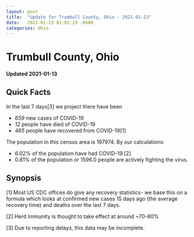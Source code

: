 ```yaml
---
layout: post
title:  "Update for Trumbull County, Ohio - 2021-01-13"
date:   2021-01-13 01:01:29 -0600
categories: Ohio
---
```


# Trumbull County, Ohio
#### Updated 2021-01-13

## Quick Facts

In the last 7 days[3] we project there have been
- *659* new cases of COVID-19
- *12* people have died of COVID-19
- *465* people have recovered from COVID-19[1]

The population in this census area is 197974. By our calculations:
- 6.02% of the population have had COVID-19.[2]
- 0.81% of the population or 1596.0 people are actively fighting the virus.

## Synopsis




[1] Most US CDC offices do give any recovery statistics- we base this on a formula which looks at confirmed new cases
15 days ago (the average recovery time) and deaths over the last 7 days.

[2] Herd Immunity is thought to take effect at around ~70-80%

[3] Due to reporting delays, this data may be incomplete.
 
    